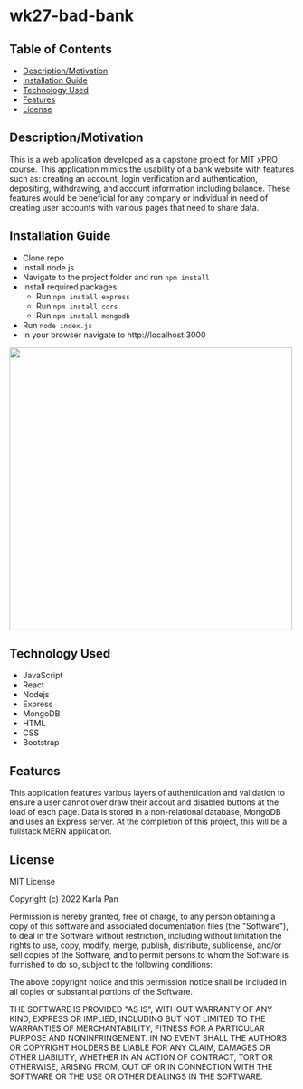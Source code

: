 # wk27-bad-bank

## Table of Contents
* [Description/Motivation](#description/motivation)
* [Installation Guide](#installation-guide)
* [Technology Used](#technology-used)
* [Features](#features)
* [License](#license)

## Description/Motivation
This is a web application developed as a capstone project for MIT xPRO course. This application mimics the usability of a bank website with features such as: creating an account, login verification and authentication, depositing, withdrawing, and account information including balance. These features would be beneficial for any company or individual in need of creating user accounts with various pages that need to share data.

## Installation Guide
* Clone repo
* install node.js
* Navigate to the project folder and run `npm install`
* Install required packages:
  * Run `npm install express`
  * Run `npm install cors`
  * Run `npm install mongodb`
* Run `node index.js`
* In your browser navigate to http://localhost:3000

<img src="bandBank.png" width='500'/>

## Technology Used
* JavaScript
* React
* Nodejs
* Express
* MongoDB
* HTML
* CSS
* Bootstrap

## Features
This application features various layers of authentication and validation to ensure a user cannot over draw their accout and disabled buttons at the load of each page. Data is stored in a non-relational database, MongoDB and uses an Express server. At the completion of this project, this will be a fullstack MERN application.

## License

MIT License

Copyright (c) 2022 Karla Pan

Permission is hereby granted, free of charge, to any person obtaining a copy of this software and associated documentation files (the "Software"), to deal in the Software without restriction, including without limitation the rights to use, copy, modify, merge, publish, distribute, sublicense, and/or sell copies of the Software, and to permit persons to whom the Software is furnished to do so, subject to the following conditions:

The above copyright notice and this permission notice shall be included in all copies or substantial portions of the Software.

THE SOFTWARE IS PROVIDED "AS IS", WITHOUT WARRANTY OF ANY KIND, EXPRESS OR IMPLIED, INCLUDING BUT NOT LIMITED TO THE WARRANTIES OF MERCHANTABILITY, FITNESS FOR A PARTICULAR PURPOSE AND NONINFRINGEMENT. IN NO EVENT SHALL THE AUTHORS OR COPYRIGHT HOLDERS BE LIABLE FOR ANY CLAIM, DAMAGES OR OTHER LIABILITY, WHETHER IN AN ACTION OF CONTRACT, TORT OR OTHERWISE, ARISING FROM, OUT OF OR IN CONNECTION WITH THE SOFTWARE OR THE USE OR OTHER DEALINGS IN THE SOFTWARE.
